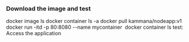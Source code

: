 ### Download the image and test 
docker image ls
docker container ls -a
docker pull kammana/nodeapp:v1
docker run -itd -p 80:8080 --name mycontainer <image id>
docker container ls
test: Access the application
